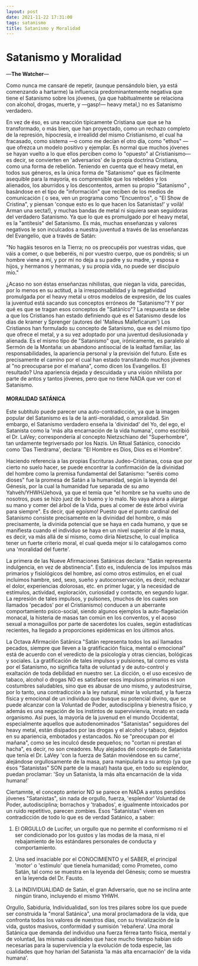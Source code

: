 ```yaml
---
layout: post
date: 2021-11-22 17:31:00
tags: satanismo
title: Satanismo y Moralidad
---
```


# Satanismo y Moralidad

—**The Watcher**—

Como nunca me cansaré de repetir, (aunque pensándolo bien, ya está comenzando a hartarme) la influencia predominantemente negativa que tiene el Satanismo sobre los jóvenes, (ya que habitualmente se relaciona con alcohol, drogas, muerte, y —gasp!— heavy metal,) no es Satanismo verdadero.

En vez de éso, es una reacción típicamente Cristiana que que se ha transformado, o más bien, que han proyectado, como un rechazo completo de la represión, hipocresía, e irrealidd del mismo Cristianismo, el cual ha fracasado, como sistema —o como me decían el otro día, como "ethos" —que ofrezca un modelo positivo y ejemplar. Es normal que muchos jóvenes se hayan vuelto a lo que ellos perciben como lo "opuesto" al Cristianismo— es decir, se convierten en 'adversarios' de la propia doctrina Cristiana, como una forma de rebelión. Teniendo en cuenta que el heavy metal, en todos sus géneros, es la única forma de "Satanismo" que es fácilmente asequible para la mayoría, es comprensible que los rebeldes y los alienados, los aburridos y los descontentos, armen su propio "Satanismo" , basándose en el tipo de "información" que reciben de los medios de comunicación ( o sea, ven un programa como "Encuentros", o "El Show de Cristina", y piensan 'conque esto es lo que hacen los Satanistas!' y voilà! Arman una secta!), y muchas bandas de metal ni siquiera sean seguidoras del verdadero Satanismo. Ya que lo que es promulgado por el heavy metal, es la "antítesis" del Satanismo. Es más, muchas enseñanzas y valores negativos le son inculcados a nuestra juventud a través de las enseñanzas del Evangelio, que a través de Satán:

"No hagáis tesoros en la Tierra; no os preocupéis por vuestras vidas, que váis a comer, o que beberéis, ni por vuestro cuerpo, que os pondréis; si un hombre viene a mí, y por mí no deja a su padre y su madre, y esposa e hijos, y hermanos y hermanas, y su propia vida, no puede ser discípulo mío."

¿Acaso no son éstas enseñanzas nihilistas, que niegan la vida, parecidas, por lo menos en su actitud, a la irresponsabilidad y la negatividad promulgada por el heavy metal u otros modelos de expresión, de los cuales la juventud está sacando sus conceptos erróneos de "Satanismo"? Y por qué es que se tragan esos conceptos de "Satánico"? La respuesta se debe a que los Cristianos han estado definiendo qué es el Satanismo desde los días de kramer y Sprenger (autores del 'Malleus Malleficarum') Los Cristianos han formulado su concepto de Satanismo, que es del mismo tipo que ofrece el metal, y a su vez adoptado por una juventud desilusionada y alienada. Es el mismo tipo de "Satanismo" que, irónicamente, es paralelo al Sermón de la Montaña: un abandono antisocial de la lealtad familiar, las responsabilidades, la apariencia personal y la previsión del futuro. Este es precisamente el camino por el cual han estado transitando muchos jóvenes al "no preocuparse por el mañana", como dicen los Evangelios. El resultado? Una apariencia dejada y descuidada y una visión nihilista por parte de antos y tantos jóvenes, pero que no tiene NADA que ver con el Satanismo.

#### MORALIDAD SATÁNICA

Este subtítulo puede parecer una auto-contradicción, ya que la imagen popular del Satanismo es la de la anti-moralidad, o amoralidad. Sin embargo, el Satanismo verdadero enseña la 'divinidad' del Yo, del ego, el Satanista como la 'más alta encarnación de la vida humana', como escribió el Dr. LaVey; correspondería al concepto Nietzschiano del "Superhombre", tan urdamente tegriversado por los Nazis. Un Ritual Satánico, conocido como 'Das Tierdrama', declara: "El Hombre es Dios, Dios es el Hombre".

Haciendo referencia a las propias Escrituras Judeo-Cristianas, cosa que por cierto no suelo hacer, se puede encontrar la confirmación de la divinidad del hombre como la premisa fundamental del Satanismo: "seréis como dioses" fue la promesa de Satán a la humanidad, según la leyenda del Génesis, por la cual la humanidad fue separada de su amo Yahvéh/YHWH/Jehová, ya que el temía que "el hombre se ha vuelto uno de nosotros, pues se hizo juez de lo bueno y lo malo. No vaya ahora a alargar su mano y comer del árbol de la Vida, pues al comer de éste árbol viviría para siempre". Es decir, qué egoísmo! Puesto que el punto cardinal del Satanismo consiste precisamente en la divinidad del hombre, o más precisamente, la divinida potencial que se haya en cada humano, y que se manifiesta cuando el individuo se haya en un nivel superior al de la masa, es decir, va más allá de sí mismo, como diría Nietzsche, lo cual implica tener un fuerte criterio moral, el cual queda mejor si lo catalogamos como una 'moralidad del fuerte'.

La primera de las Nueve Afirmaciones Satánicas declara: "Satán representa indulgencia, en vez de abstinencia". Esto es, indulencia de los impulsos más primarios y fisiológicos del hombre, así como otros estímulos, en el cual incluimos hambre, sed, sexo, sueño y autoconservación, es decir, rechazar el dolor, experiencias dolorosas, etc. en primer lugar, y la necesidad de estímulos, actividad, exploración, curiosidad y contacto, en segundo lugar. La represión de tales impulsos, y pulsones, (muchos de los cuales son llamados 'pecados' por el Cristianismo) conducen a un aberrante comportamiento psico-social, siendo algunos ejemplos la auto-flagelación monacal, la histeria de masas tan común en los conventos, y el acoso sexual a monaguillos por parte de sacerdotes los cuales, según estadísticas recientes, ha llegado a proporciones epidémicas en los últimos años.

La Octava Afirmación Satánica "Satán representa todos los así llamados pecados, siempre que lleven a la gratificación física, mental o emocional" está de acuerdo con el veredicto de la psicología y otras ciencias, bológicas y sociales. La gratificación de tales impulsos y pulsiones, tal como es vista por el Satanismo, no significa falta de voluntad y de auto-control y exaltación de toda debilidad en nuestro ser. La dicción, o el uso excesivo de tabaco, alcohol o drogas NO es satisfacer esos impulsos primarios ni son costumbres saludables, sino que es abusar de uno mismo, y autodestruirse, por lo tanto, una contradicción a la ley natural, minar la voluntad, y la fuerza física y emocional de un individuo que busque su potencial divino, que se puede alcanzar con la Voluntad de Poder, autodisciplina y bienestra físico, y además es una negación de los instintos de supervivienvia, innato en cada organismo. Así pues, la mayoría de la juvenud en el mundo Occidental, especialmente aquellos que autodenominados "Satanistas" seguidores del heavy metal, están disipados por las drogas y el alcohol y tabaco, dejados en su apariencia, embotados y estancados. No se "preocupan por el mañana", como se les inculcó desde pequeños; no "cortan ni prestan el hacha", es decir, no son creadores. Muy alejados del concepto de Satanista que tenía el Dr. LaVey 'con la fuerza de Satán moviéndose en su carne', alejándose orgullosamente de la masa, para manipularla a su antojo (ya que ésos "Satanistas" SON parte de la masa!) hasta que, en todo su esplendor, puedan proclamar: 'Soy un Satanista, la más alta encarnación de la vida humana!'

Ciertamnte, el concepto anterior NO se parece en NADA a estos perdidos jóvenes "Satanistas", sin nada de orgullo, fuerza, 'esplendor' Voluntad de Poder, autodisciplina; borrachos y 'trabados', e igualmente intoxicados por un ruido repetitivo, parecen zombies. Esos "Satanistas" viven en contradicción de todo lo que es de verdad Satánico, a saber:

1. El ORGULLO de Lucifer, un orgullo que no permite el conformismo ni el ser condicionado por los gustos y las modas de la masa, ni el rebajamiento de los estándares personales de conducta y comportamiento.

2. Una sed insaciable por el CONOCIMIENTO y el SABER, el principal 'motor' o 'estímulo' que tienela humanidad; como Prometeo, como Satán, tal como se muestra en la leyenda del Génesis; como se muestra en la leyenda del Dr. Fausto.

3. La INDIVIDUALIDAD de Satán, el gran Adversario, que no se inclina ante ningún tirano, incluyendo el mismo YHWH.

Orgullo, Sabiduría, Individualidad, son los tres pilares sobre los que puede ser construida la "moral Satánica", una moral proclamadora de la vida, que confronta todos los valores de nuestros días, con su trivialización de la vida, gustos masivos, conformidad y sumisión 'rebañera'. Una moral Satánica que demanda del individuo una fuerza férrea tanto física, mental y de voluntad, las mismas cualidades que hace mucho tiempo habían sido necesarias para la supervivencia y la evolución de toda especie, las cualidades que hoy harían del Satanista 'la más alta encarnación' de la vida humana'.